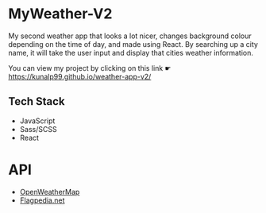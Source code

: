 # MyWeather-V2

My second weather app that looks a lot nicer, changes background colour depending on the time of day, and made using React. By searching up a city name, it will take the user input and display that cities weather information.

You can view my project by clicking on this link ☛ https://kunalp99.github.io/weather-app-v2/

## Tech Stack
- JavaScript
- Sass/SCSS
- React

# API
- [OpenWeatherMap](https://openweathermap.org/api)
- [Flagpedia.net](https://flagpedia.net/download/api)
